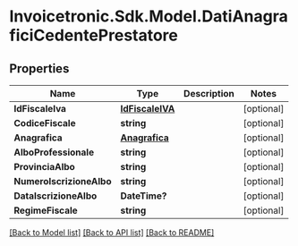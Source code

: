 # Invoicetronic.Sdk.Model.DatiAnagraficiCedentePrestatore

## Properties

Name | Type | Description | Notes
------------ | ------------- | ------------- | -------------
**IdFiscaleIva** | [**IdFiscaleIVA**](IdFiscaleIVA.md) |  | [optional] 
**CodiceFiscale** | **string** |  | [optional] 
**Anagrafica** | [**Anagrafica**](Anagrafica.md) |  | [optional] 
**AlboProfessionale** | **string** |  | [optional] 
**ProvinciaAlbo** | **string** |  | [optional] 
**NumeroIscrizioneAlbo** | **string** |  | [optional] 
**DataIscrizioneAlbo** | **DateTime?** |  | [optional] 
**RegimeFiscale** | **string** |  | [optional] 

[[Back to Model list]](../README.md#documentation-for-models) [[Back to API list]](../README.md#documentation-for-api-endpoints) [[Back to README]](../README.md)

